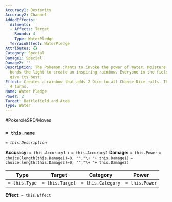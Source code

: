 ```yaml
---
Accuracy1: Dexterity
Accuracy2: Channel
AddedEffects:
  Ailments:
  - Affects: Target
    Rounds: 4
    Type: WaterPledge
  TerrainEffect: WaterPledge
Attributes: {}
Category: Special
Damage1: Special
Damage2: ''
Description: The Pokemon chants to invoke the power of Water. Moisture in the air
  bends the light to create an inspiring rainbow. Everyone in the field is sure to
  give its best.
Effect: Creates a rainbow that adds 2 Dice to all Chance Dice rolls. This effect lasts
  4 turns.
Name: Water Pledge
Power: 2
Target: Battlefield and Area
Type: Water
---
```


#PokeroleSRD/Moves

### `= this.name` 
*`= this.Description`*

**Accuracy:** `= this.Accuracy1` + `= this.Accuracy2`
**Damage:** `= this.Power` `= choice(length(this.Damage1)=0, "","\+ "+ this.Damage1)` `= choice(length(this.Damage2)=0, "","\+ "+ this.Damage2)`

| Type          | Target          | Category          | Power          |
| ------------- | --------------- | ----------------  | -------------- |
| `= this.Type` | `= this.Target` | `= this.Category` | `= this.Power` | 

**Effect:** `= this.Effect`